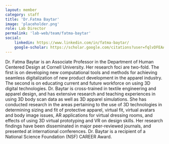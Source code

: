 ```yaml
---
layout: member
category: staff
title: 'Dr.Fatma Baytar'
image: 'placeholder.png'
role: Lab Director
permalink: 'lab-web/team/fatma-baytar'
social:
    linkedin: https://www.linkedin.com/in/fatma-baytar/
    google-scholar: https://scholar.google.com/citations?user=fqlvDFEAAAAJ&hl=en
---
```


Dr. Fatma Baytar is an Associate Professor in the Department of Human Centered Design at Cornell University. Her research foci are two-fold. The first is on developing new computational tools and methods for achieving seamless digitalization of new product development in the apparel industry. The second is on educating current and future workforce on using 3D digital technologies. Dr. Baytar is cross-trained in textile engineering and apparel design, and has extensive research and teaching experiences in using 3D body scan data as well as 3D apparel simulations. She has conducted research in the areas pertaining to the use of 3D technologies in determining sizing and fit of protective apparel, virtual fit, virtual avatars and body image issues, AR applications for virtual dressing rooms, and effects of using 3D virtual prototyping and VR on design skills. Her research findings have been disseminated in major peer-reviewed journals, and presented at international conferences. Dr. Baytar is a recipient of a National Science Foundation (NSF) CAREER Award.
